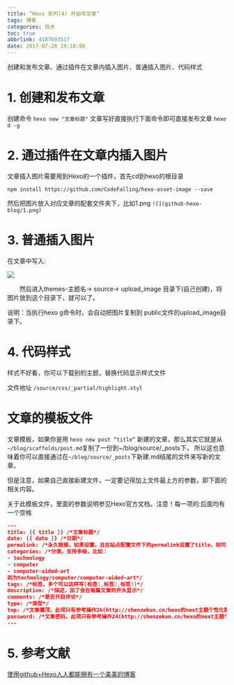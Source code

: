 ```yaml
---
title: “Hexo 系列(4) 开始写文章”
tags: 博客
categories: 技术
toc: true
abbrlink: 4107693517
date: 2017-07-20 19:18:08
---
```

创建和发布文章、通过插件在文章内插入图片、普通插入图片、代码样式
<!-- more -->

# 1. 创建和发布文章

创建命令 `hexo new "文章标题"`
文章写好直接执行下面命令即可直接发布文章  ```hexo d -g```

# 2. 通过插件在文章内插入图片

文章插入图片需要用到Hexo的一个插件，首先cd到hexo的根目录

`npm install https://github.com/CodeFalling/hexo-asset-image --save`

然后把图片放入对应文章的配套文件夹下，比如1.png  ```![](github-hexo-blog/1.png)```

# 3. 普通插入图片

在文章中写入:

![](/upload_image/1.jpg)

　　然后进入themes-主题名-> source-> upload_image 目录下(自己创建)，将图片放到这个目录下，就可以了。

说明：当执行hexo g命令时，会自动把图片复制到 public文件的upload_image目录下。

# 4. 代码样式

样式不好看，你可以下载别的主题，替换代码显示样式文件

文件地址 `/source/css/_partial/highlight.styl`

# 文章的模板文件

文章模板，如果你是用 `hexo new post “title”` 新建的文章，那么其实它就是从 `~/blog/scaffolds/post.md`复制了一份到~/blog/source/_posts下，
所以这也意味着你可以直接通过在`~/blog/source/_posts`下新建.md结尾的文件来写新的文章。

但是注意，如果自己直接新建文件，一定要记得加上文件最上方的参数，即下面的相关内容。

关于此模板文件，里面的参数说明参见Hexo官方文档。注意！每一项的:后面均有一个空格

```json
---
title: {{ title }} /*文章标题*/
date: {{ date }} /*日期*/
permalink: /*永久链接，如果设置，且在站点配置文件下的permalink设置了title，则可以替换title*/
categories: /*分类，支持多级，比如：
- technology
- computer
- computer-aided-art
则为technology/computer/computer-aided-art*/
tags: /*标签，多个可以这样写[标签1,标签2,标签3]*/
description: /*描述，加了会在每篇文章的开头显示*/
comments: /*是否开启评论*/
type: /*类型*/
top: /*文章置顶，此项只有参考操作26(http://shenzekun.cn/hexo的next主题个性化配置教程.html)，否则请勿添加*/
password: /*文章密码，此项只有参考操作24(http://shenzekun.cn/hexo的next主题个性化配置教程.html)，否则请勿添加。发现还是有bug的，就是右键在新标签中打开，然后无论是否输入密码，都能看到内容*/
---

```

# 5. 参考文献

[使用github+Hexo人人都能拥有一个美美的博客](http://www.jianshu.com/p/863f3f2d1733)